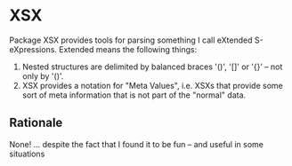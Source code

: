 # XSX

Package XSX provides tools for parsing something I call eXtended S-eXpressions.
Extended means the following things:

1. Nested structures are delimited by balanced braces '()', '[]' or '{}’ – not only by '()'.
2. XSX provides a notation for "Meta Values", i.e. XSXs that provide some sort of meta information that is not part of the "normal" data.

## Rationale
None! … despite the fact that I found it to be fun – and useful in some situations
